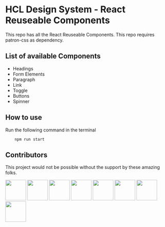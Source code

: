 # HCL Design System - React Reuseable Components
This repo has all the React Reuseable Components. This repo requires patron-css as dependency.

## List of available Components
- Headings
- Form Elements
- Paragraph
- Link
- Toggle
- Buttons
- Spinner

## How to use
Run the following command in the terminal

        npm run start


## Contributors

This project would not be possible without the support by these amazing folks. 

<a href="https://github01.hclpnp.com/francissujai-a" target="_blank"><img src="https://github01.hclpnp.com/avatars/u/81?s=460" height="64" width="64"></a>
<a href="https://github01.hclpnp.com/NehaSh" target="_blank"><img src="https://github01.hclpnp.com/avatars/u/1269?s=460" height="64" width="64"></a>
<a href="https://github01.hclpnp.com/kharkaa" target="_blank"><img src="https://github01.hclpnp.com/avatars/u/567?s=460" height="64" width="64"></a>
<a href="https://github01.hclpnp.com/monjit-n" target="_blank"><img src="https://github01.hclpnp.com/avatars/u/568?s=460" height="64" width="64"></a>
<a href="https://github01.hclpnp.com/vatsal-b" target="_blank"><img src="https://github01.hclpnp.com/avatars/u/936?s=460" height="64" width="64"></a>
<a href="https://github01.hclpnp.com/gupta-ma" target="_blank"><img src="https://github01.hclpnp.com/avatars/u/977?s=460" height="64" width="64"></a>
<a href="https://github01.hclpnp.com/vijayanv" target="_blank"><img src="https://github01.hclpnp.com/avatars/u/997?s=460" height="64" width="64"></a>
<a href="https://github01.hclpnp.com/ananthv" target="_blank"><img src="https://github01.hclpnp.com/avatars/u/998?s=460" height="64" width="64"></a>
